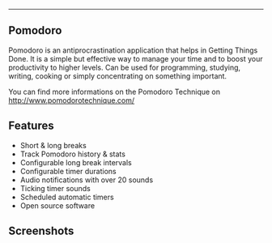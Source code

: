 --------
Pomodoro
--------

Pomodoro is an antiprocrastination application that helps in Getting Things Done. 
It is a simple but effective way to manage your time and to boost your productivity to higher levels. 
Can be used for programming, studying, writing, cooking or simply concentrating on something important.
 
You can find more informations on the Pomodoro Technique on http://www.pomodorotechnique.com/

## Features

- Short & long breaks
- Track Pomodoro history & stats
- Configurable long break intervals
- Configurable timer durations
- Audio notifications with over 20 sounds
- Ticking timer sounds
- Scheduled automatic timers
- Open source software

## Screenshots

